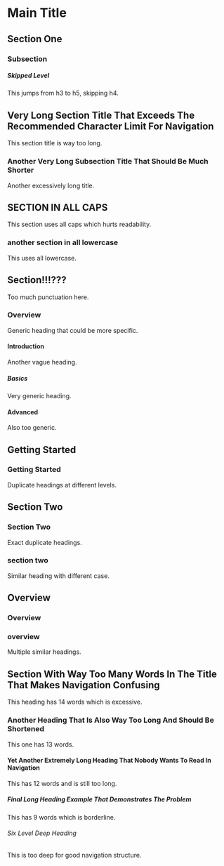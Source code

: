 # Main Title

## Section One

### Subsection

##### Skipped Level
This jumps from h3 to h5, skipping h4.

## Very Long Section Title That Exceeds The Recommended Character Limit For Navigation

This section title is way too long.

### Another Very Long Subsection Title That Should Be Much Shorter

Another excessively long title.

## SECTION IN ALL CAPS

This section uses all caps which hurts readability.

### another section in all lowercase

This uses all lowercase.

## Section!!!???

Too much punctuation here.

### Overview

Generic heading that could be more specific.

#### Introduction

Another vague heading.

##### Basics

Very generic heading.

#### Advanced

Also too generic.

## Getting Started

### Getting Started

Duplicate headings at different levels.

## Section Two

### Section Two

Exact duplicate headings.

### section two

Similar heading with different case.

## Overview

### Overview

### overview

Multiple similar headings.

## Section With Way Too Many Words In The Title That Makes Navigation Confusing

This heading has 14 words which is excessive.

### Another Heading That Is Also Way Too Long And Should Be Shortened

This one has 13 words.

#### Yet Another Extremely Long Heading That Nobody Wants To Read In Navigation

This has 12 words and is still too long.

##### Final Long Heading Example That Demonstrates The Problem

This has 9 words which is borderline.

###### Six Level Deep Heading

This is too deep for good navigation structure.